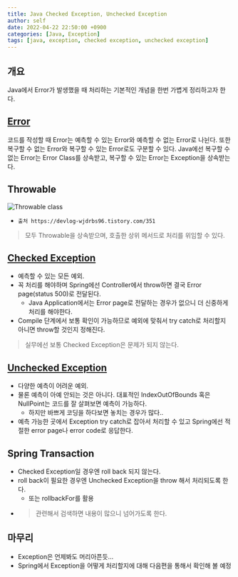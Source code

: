 ```yaml
---
title: Java Checked Exception, Unchecked Exception
author: self
date: 2022-04-22 22:50:00 +0900
categories: [Java, Exception]
tags: [java, exception, checked exception, unchecked exception]
---
```


## 개요
Java에서 Error가 발생했을 때 처리하는 기본적인 개념을 한번 가볍게 정리하고자 한다.

## [Error](https://docs.oracle.com/en/java/javase/11/docs/api/java.base/java/lang/Error.html)
코드를 작성할 때 Error는 예측할 수 있는 Error와 예측할 수 없는 Error로 나뉜다.
또한 복구할 수 없는 Error와 복구할 수 있는 Error로도 구분할 수 있다.
Java에선 복구할 수 없는 Error는 Error Class를 상속받고, 복구할 수 있는 Error는 Exception을 상속받는다.

## Throwable
![Throwable class](https://user-images.githubusercontent.com/45676906/105691109-2cda9400-5f40-11eb-9003-a14873c2eaf2.png)
* `출처 https://devlog-wjdrbs96.tistory.com/351`

> 모두 Throwable을 상속받으며, 호출한 상위 메서드로 처리를 위임할 수 있다.


## [Checked Exception](https://docs.oracle.com/en/java/javase/11/docs/api/java.base/java/lang/Exception.html)
* 예측할 수 있는 모든 예외.
* 꼭 처리를 해야하며 Spring에선 Controller에서 throw하면 결국 Error page(status 500)로 전달된다.
  * Java Application에서는 Error page로 전달하는 경우가 없으니 더 신중하게 처리를 해야한다.
* Compile 단계에서 보통 확인이 가능하므로 예외에 맞춰서 try catch로 처리할지 아니면 throw할 것인지 정해진다.

> 실무에선 보통 Checked Exception은 문제가 되지 않는다.

## [Unchecked Exception](https://docs.oracle.com/en/java/javase/11/docs/api/java.base/java/lang/RuntimeException.html)
* 다양한 예측이 어려운 예외.
* 물론 예측이 아예 안되는 것은 아니다. 대표적인 IndexOutOfBounds 혹은 NullPoint는 코드를 잘 살펴보면 예측이 가능하다.
  * 하지만 바쁘게 코딩을 하다보면 놓치는 경우가 많다..
* 예측 가능한 곳에서 Exception try catch로 잡아서 처리할 수 있고 Spring에선 적절한 error page나 error code로 응답한다.

## Spring Transaction
* Checked Exception일 경우엔 roll back 되지 않는다.
* roll back이 필요한 경우엔 Unchecked Exception을 throw 해서 처리되도록 한다.
  * 또는 rollbackFor를 활용
* > 관련해서 검색하면 내용이 많으니 넘어가도록 한다.

## 마무리
- Exception은 언제봐도 머리아픈듯...
- Spring에서 Exception을 어떻게 처리할지에 대해 다음편을 통해서 확인해 볼 예정
